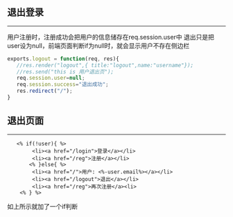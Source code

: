 ## 退出登录
***
用户注册时，注册成功会把用户的信息储存在req.session.user中 退出只是把user设为null，前端页面判断if为null时，就会显示用户不存在侧边栏   
``` javascript
exports.logout = function(req, res){
   //res.render("logout",{ title:"logout",name:"username"});
   //res.send("this is 用户退出页");
   req.session.user=null;
   req.session.success="退出成功";
   res.redirect("/");
}
```
## 退出页面
***
```
   <% if(!user){ %>
        <li><a href="/login">登录</a></li>
        <li><a href="/reg">注册</a></li>
       <% }else{ %> 
        <li><a href="/">用户: <%-user.email%></a></li>
        <li><a href="/logout">退出</a></li>
        <li><a href="/reg">再次注册</a><li>
    <% } %> 

```
如上所示就加了一个if判断  
